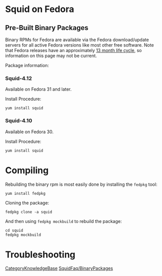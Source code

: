 # Squid on Fedora

## Pre-Built Binary Packages

Binary RPMs for Fedora are available via the Fedora download/update
servers for all active Fedora versions like most other free software.
Note that Fedora releases have an approximately [13 month life
cycle](https://fedoraproject.org/wiki/Fedora_Release_Life_Cycle), so
information on this page may not be current.

Package information: [](https://src.fedoraproject.org/rpms/squid)

### Squid-4.12

Available on Fedora 31 and later.

Install Procedure:

    yum install squid

### Squid-4.10

Available on Fedora 30.

Install Procedure:

    yum install squid

# Compiling

Rebuilding the binary rpm is most easily done by installing the `fedpkg`
tool:

    yum install fedpkg

Cloning the package:

    fedpkg clone -a squid

And then using `fedpkg mockbuild` to rebuild the package:

    cd squid
    fedpkg mockbuild

# Troubleshooting

[CategoryKnowledgeBase](https://wiki.squid-cache.org/KnowledgeBase/Fedora/CategoryKnowledgeBase#)
[SquidFaq/BinaryPackages](https://wiki.squid-cache.org/KnowledgeBase/Fedora/SquidFaq/BinaryPackages#)
